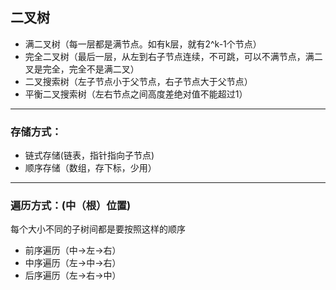 ## 二叉树
* 满二叉树（每一层都是满节点。如有k层，就有2^k-1个节点）
* 完全二叉树（最后一层，从左到右子节点连续，不可跳，可以不满节点，满二叉是完全，完全不是满二叉）
* 二叉搜索树（左子节点小于父节点，右子节点大于父节点）
* 平衡二叉搜索树（左右节点之间高度差绝对值不能超过1）
---
### 存储方式：
* 链式存储(链表，指针指向子节点)
* 顺序存储（数组，存下标，少用）
---
### 遍历方式：(中（根）位置)
每个大小不同的子树间都是要按照这样的顺序
* 前序遍历（中->左->右）
* 中序遍历（左->中->右）
* 后序遍历（左->右->中）
